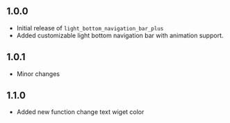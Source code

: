 ## 1.0.0
- Initial release of `light_bottom_navigation_bar_plus`
- Added customizable light bottom navigation bar with animation support.

## 1.0.1
- Minor changes

## 1.1.0
- Added new function change text wiget color


